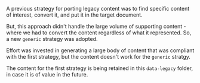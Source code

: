 A previous strategy for porting legacy content was to find specific content of interest, convert it, and put it in the target document.

But, this approach didn't handle the large volume of supporting content - where we had to convert the content regardless of what it represented.  So, a new `generic` strategy was adopted.

Effort was invested in generating a large body of content that was compliant with the first strategy, but the content doesn't work for the `generic` stratgy.

The content for the first strategy is being retained in this `data-legacy` folder, in case it is of value in the future.